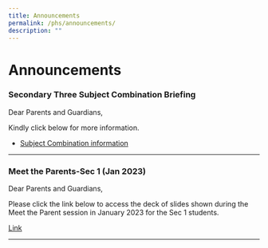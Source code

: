 ```yaml
---
title: Announcements
permalink: /phs/announcements/
description: ""
---
```

# **Announcements**


### Secondary Three Subject Combination Briefing

Dear Parents and Guardians,

Kindly click below for more information.
* [Subject Combination information](https://drive.google.com/drive/folders/1cSvKvGDDSTZ4J6GW24BobrRq6WlDsmbf)


-------------------------------------------------------------------------

### Meet the Parents-Sec 1 (Jan 2023)

Dear Parents and Guardians,

Please click the link below to access the deck of slides shown during the Meet the Parent session in January 2023 for the Sec 1 students.

[Link](https://drive.google.com/drive/folders/1-9OwwOjNPWVDFs5UG6aWx1fiCVMo7rtB?usp=sharing)

-------------------------------------------------------------------------
